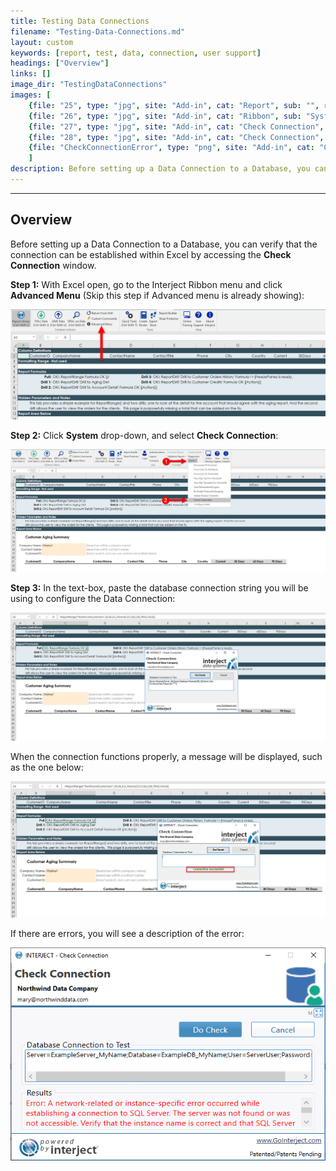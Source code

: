 ```yaml
---
title: Testing Data Connections
filename: "Testing-Data-Connections.md"
layout: custom
keywords: [report, test, data, connection, user support]
headings: ["Overview"]
links: []
image_dir: "TestingDataConnections"
images: [
	{file: "25", type: "jpg", site: "Add-in", cat: "Report", sub: "", report: "", ribbon: "Simple", config: "Yes"}, 
	{file: "26", type: "jpg", site: "Add-in", cat: "Ribbon", sub: "System", report: "Customer Aging Summary", ribbon: "Advanced", config: "Yes"}, 
	{file: "27", type: "jpg", site: "Add-in", cat: "Check Connection", sub: "", report: "Customer Aging Summary", ribbon: "", config: "Yes"}, 
	{file: "28", type: "jpg", site: "Add-in", cat: "Check Connection", sub: "", report: "Customer Aging Summary", ribbon: "", config: "Yes"}, 
	{file: "CheckConnectionError", type: "png", site: "Add-in", cat: "Check Connection", sub: "", report: "", ribbon: "", config: ""}
	]
description: Before setting up a Data Connection to a Database, you can verify that the connection can be established within Excel by accessing the Check Connection window.
---
```

* * *

## Overview

Before setting up a Data Connection to a Database, you can verify that the connection can be established within Excel by accessing the **Check Connection** window.

**Step 1:** With Excel open, go to the Interject Ribbon menu and click **Advanced Menu** (Skip this step if Advanced menu is already showing):

![](/images/TestingDataConnections/25.jpg)
<br>

**Step 2:** Click **System** drop-down, and select **Check Connection**:

![](/images/TestingDataConnections/26.jpg)
<br>

**Step 3:** In the text-box, paste the database connection string you will be using to configure the Data Connection:

![](/images/TestingDataConnections/27.jpg)
<br>

When the connection functions properly, a message will be displayed, such as the one below:

![](/images/TestingDataConnections/28.jpg)
<br>

If there are errors, you will see a description of the error:

![](/images/TestingDataConnections/CheckConnectionError.png)
<br>

